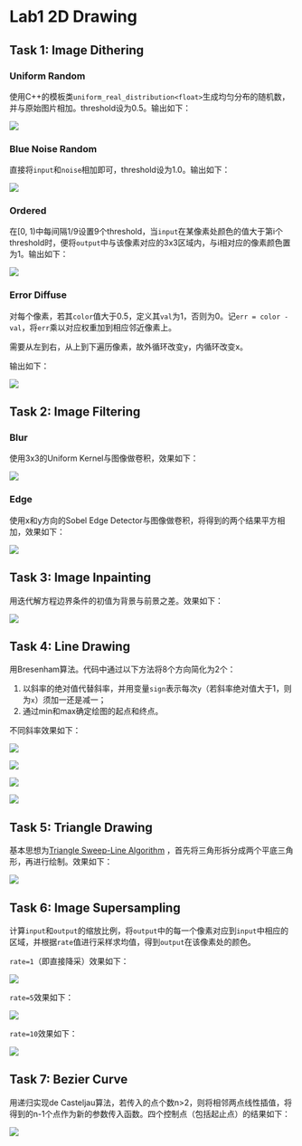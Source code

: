 # Lab1 2D Drawing

## Task 1: Image Dithering

### Uniform Random

使用C++的模板类`uniform_real_distribution<float>`生成均匀分布的随机数，并与原始图片相加。threshold设为0.5。输出如下：

![](results/UniformRandom.png)

### Blue Noise Random

直接将`input`和`noise`相加即可，threshold设为1.0。输出如下：

![](results/BlueNoise.png)

### Ordered

在[0, 1)中每间隔1/9设置9个threshold，当`input`在某像素处颜色的值大于第i个threshold时，便将`output`中与该像素对应的3x3区域内，与i相对应的像素颜色置为1。输出如下：

![](results/Ordered.png)

### Error Diffuse

对每个像素，若其`color`值大于0.5，定义其`val`为1，否则为0。记`err = color - val`，将`err`乘以对应权重加到相应邻近像素上。

需要从左到右，从上到下遍历像素，故外循环改变y，内循环改变x。

输出如下：

![](results/ErrorDiffuse.png)

## Task 2: Image Filtering

### Blur

使用3x3的Uniform Kernel与图像做卷积，效果如下：

![](results/Blur.png)

### Edge

使用x和y方向的Sobel Edge Detector与图像做卷积，将得到的两个结果平方相加，效果如下：

![](results/Edge.png)

## Task 3: Image Inpainting

用迭代解方程边界条件的初值为背景与前景之差。效果如下：

![](results/ImageInpainting.png)

## Task 4: Line Drawing

用Bresenham算法。代码中通过以下方法将8个方向简化为2个：

1) 以斜率的绝对值代替斜率，并用变量`sign`表示每次`y`（若斜率绝对值大于1，则为`x`）须加一还是减一；
2) 通过min和max确定绘图的起点和终点。

不同斜率效果如下：

![](results/LineDrawing1.png)

![](results/LineDrawing2.png)

![](results/LineDrawing3.png)

![](results/LineDrawing4.png)

## Task 5: Triangle Drawing

基本思想为[Triangle Sweep-Line Algorithm](https://www.cs.princeton.edu/courses/archive/fall00/cs426/lectures/scan/sld013.htm) ，首先将三角形拆分成两个平底三角形，再进行绘制。效果如下：

![](results/TriangleDrawing.png)

## Task 6: Image Supersampling

计算`input`和`output`的缩放比例，将`output`中的每一个像素对应到`input`中相应的区域，并根据`rate`值进行采样求均值，得到`output`在该像素处的颜色。

`rate=1`（即直接降采）效果如下：

![](results/SuperSampling1.png)

`rate=5`效果如下：

![](results/SuperSampling5.png)

`rate=10`效果如下：

![](results/SuperSampling10.png)

## Task 7: Bezier Curve

用递归实现de Casteljau算法，若传入的点个数n>2，则将相邻两点线性插值，将得到的n-1个点作为新的参数传入函数。四个控制点（包括起止点）的结果如下：

![](results/BezierCurve.png)
